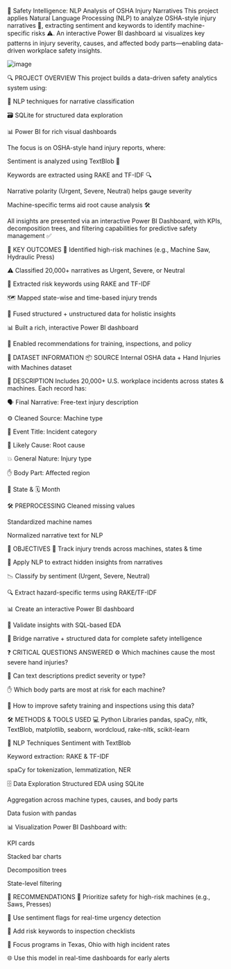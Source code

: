 🧠 Safety Intelligence: NLP Analysis of OSHA Injury Narratives
This project applies Natural Language Processing (NLP) to analyze OSHA-style injury narratives 🏥, extracting sentiment and keywords to identify machine-specific risks ⚠️. An interactive Power BI dashboard 📊 visualizes key patterns in injury severity, causes, and affected body parts—enabling data-driven workplace safety insights.



![image](https://github.com/user-attachments/assets/8f0e7363-ee81-4666-841e-9a4ba77bd45d)



🔍 PROJECT OVERVIEW
This project builds a data-driven safety analytics system using:

🧠 NLP techniques for narrative classification

🗃️ SQLite for structured data exploration

📊 Power BI for rich visual dashboards

The focus is on OSHA-style hand injury reports, where:

Sentiment is analyzed using TextBlob 🧪

Keywords are extracted using RAKE and TF-IDF 🔍

Narrative polarity (Urgent, Severe, Neutral) helps gauge severity

Machine-specific terms aid root cause analysis 🛠️

All insights are presented via an interactive Power BI Dashboard, with KPIs, decomposition trees, and filtering capabilities for predictive safety management ✅

🚀 KEY OUTCOMES
🔧 Identified high-risk machines (e.g., Machine Saw, Hydraulic Press)

⚠️ Classified 20,000+ narratives as Urgent, Severe, or Neutral

🧵 Extracted risk keywords using RAKE and TF-IDF

🗺️ Mapped state-wise and time-based injury trends

🧬 Fused structured + unstructured data for holistic insights

📊 Built a rich, interactive Power BI dashboard

📌 Enabled recommendations for training, inspections, and policy

📂 DATASET INFORMATION
📦 SOURCE
Internal OSHA data + Hand Injuries with Machines dataset

📝 DESCRIPTION
Includes 20,000+ U.S. workplace incidents across states & machines.
Each record has:

🗣️ Final Narrative: Free-text injury description

⚙️ Cleaned Source: Machine type

📌 Event Title: Incident category

🎯 Likely Cause: Root cause

💥 General Nature: Injury type

✋ Body Part: Affected region

📍 State & 🗓️ Month

🛠️ PREPROCESSING
Cleaned missing values

Standardized machine names

Normalized narrative text for NLP

🎯 OBJECTIVES
🧾 Track injury trends across machines, states & time

🧠 Apply NLP to extract hidden insights from narratives

📉 Classify by sentiment (Urgent, Severe, Neutral)

🔍 Extract hazard-specific terms using RAKE/TF-IDF

📊 Create an interactive Power BI dashboard

🧪 Validate insights with SQL-based EDA

🧬 Bridge narrative + structured data for complete safety intelligence

❓ CRITICAL QUESTIONS ANSWERED
⚙️ Which machines cause the most severe hand injuries?

🧠 Can text descriptions predict severity or type?

✋ Which body parts are most at risk for each machine?

🧩 How to improve safety training and inspections using this data?

🛠️ METHODS & TOOLS USED
💻 Python Libraries
pandas, spaCy, nltk, TextBlob, matplotlib, seaborn, wordcloud, rake-nltk, scikit-learn

🧠 NLP Techniques
Sentiment with TextBlob

Keyword extraction: RAKE & TF-IDF

spaCy for tokenization, lemmatization, NER

🗄️ Data Exploration
Structured EDA using SQLite

Aggregation across machine types, causes, and body parts

Data fusion with pandas

📊 Visualization
Power BI Dashboard with:

KPI cards

Stacked bar charts

Decomposition trees

State-level filtering

🧭 RECOMMENDATIONS
🔧 Prioritize safety for high-risk machines (e.g., Saws, Presses)

🚨 Use sentiment flags for real-time urgency detection

🧾 Add risk keywords to inspection checklists

📍 Focus programs in Texas, Ohio with high incident rates

🌐 Use this model in real-time dashboards for early alerts

